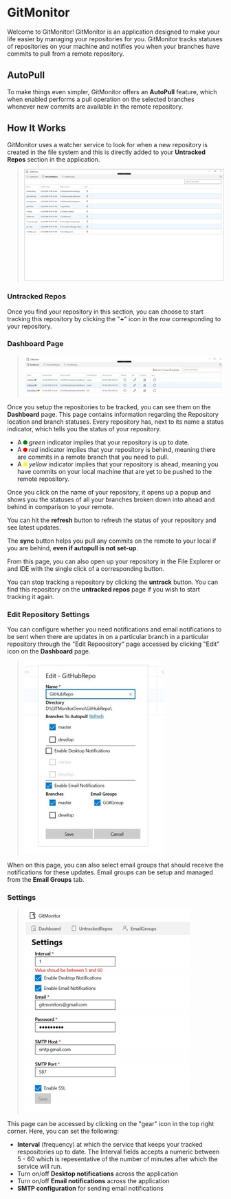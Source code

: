 # GitMonitor

Welcome to GitMonitor! GitMonitor is an application designed to make your life easier by managing your repositories for you. GitMonitor tracks statuses of repositories on your machine and notifies you when your branches have commits to pull from a remote repository.

## AutoPull
To make things even simpler, GitMonitor offers an **AutoPull** feature, which when enabled performs a pull operation on the selected branches whenever new commits are available in the remote repository.

## How It Works
GitMonitor uses a watcher service to look for when a new repository is created in the file system and this is directly added to your **Untracked Repos** section in the application.
>![UntrackedReposPage](readme_assets/UntrackedReposPage.PNG)

### Untracked Repos

Once you find your repository in this section, you can choose to start tracking this repository by clicking the "**+**" icon in the row corresponding to your repository.


### Dashboard Page

>![Dashboard page](readme_assets/Dashboard.JPG)

Once you setup the repositories to be tracked, you can see them on the **Dashboard** page. This page contains information regarding the Repository location and branch statuses. Every repository has, next to its name a status indicator, which tells you the status of your repository. 

- A <i class="circle green fas fa-circle">green</i> indicator implies that your repository is up to date.
- A <i class="circle red">red</i> indicator implies that your repository is behind, meaning there are commits in a remote branch that you need to pull.
- A <i class="circle yellow">yellow</i> indicator implies that your repository is ahead, meaning you have commits on your local machine that are yet to be pushed to the remote repository.

Once you click on the name of your repository, it opens up a popup and shows you the statuses of all your branches broken down into ahead and behind in comparison to your remote.

You can hit the **refresh** button to refresh the status of your repository and see latest updates.

The **sync** button helps you pull any commits on the remote to your local if you are behind, **even if autopull is not set-up**.

From this page, you can also open up your repository in the File Explorer or and IDE with the single click of a corresponding button.

You can stop tracking a repository by clicking the **untrack** button. You can find this repository on the **untracked repos** page if you wish to start tracking it again.

### Edit Repository Settings

You can configure whether you need notifications and email notifications to be sent when there are updates in on a particular branch in a particular repository through the "Edit Repoository" page accessed by clicking  "Edit" icon on the **Dashboard** page.

>![EditReporitoryPage](readme_assets/EditRepositoryPage.JPG)

When on this page, you can also select email groups that should receive the notifications for these updates. Email groups can be setup and managed from the **Email Groups** tab. 

### Settings
>![SettingsPage](readme_assets/SettingsPage.png)

This page can be accessed by clicking on the "gear" icon in the top right corner. Here, you can set the following:
- **Interval** (frequency) at which the service that keeps your tracked respositories up to date. The Interval fields accepts a numeric between 5 - 60 which is repesentative of the number of minutes after which the service will run.
- Turn on/off **Desktop notifications** across the application
- Turn on/off **Email notifications** across the application
- **SMTP configuration** for sending email notifications



<style>
.circle::before{
	border-radius: 50%;
	width: 10px;
	height: 10px;
	display: inline-block;
	content: ' ';
	margin-right: 3px;
}
.circle.red::before{
	background-color: red;
}
.circle.green::before{
	background-color: green;
}
.circle.yellow::before{
	background-color: yellow;
}
</style>
